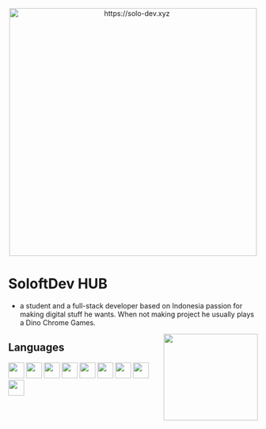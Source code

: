 <div align="center">
    <img
        src="https://lanyard-profile-readme.vercel.app/api/478580881238392853?theme=dark&bg=161b22&animated=false&hideDiscrim=true&borderRadius=5px&idleMessage=Hello%20How%20Are%20You?"
        href="https://solo-dev.xyz"
        alt="https://solo-dev.xyz"
        width="500"
    />
</div>

# SoloftDev HUB
- a student and a full-stack developer based on Indonesia passion for making digital stuff he wants. When not making project he usually plays a Dino Chrome Games.

<img align="right" src="https://media3.giphy.com/media/L0f1Mj7SPaq9pO93By/200w.gif?cid=6c09b95229hgya694gulmdioc31qbf4xsgpb2tqdhi0011k4&rid=200w.gif&ct=g" width="190" height="175" />


## Languages
<div align="left">
 <img src="https://cdn.jsdelivr.net/gh/devicons/devicon@develop/icons/c/c-original.svg" width="32" />
 <img src="https://cdn.jsdelivr.net/gh/devicons/devicon@develop/icons/cplusplus/cplusplus-original.svg" width="32" />
 <img src="https://cdn.jsdelivr.net/gh/devicons/devicon@develop/icons/csharp/csharp-original.svg" width="32" />
 <img src="https://cdn.jsdelivr.net/gh/devicons/devicon@develop/icons/php/php-original.svg" width="32" />
 <img src="https://cdn.jsdelivr.net/gh/devicons/devicon@develop/icons/java/java-original.svg" width="32" />
 <img src="https://cdn.jsdelivr.net/gh/devicons/devicon@develop/icons/kotlin/kotlin-original.svg" width="32" />
 <img src="https://cdn.jsdelivr.net/gh/devicons/devicon@develop/icons/javascript/javascript-original.svg" width="32" />
 <img src="https://cdn.jsdelivr.net/gh/devicons/devicon@develop/icons/typescript/typescript-original.svg" width="32" />
 <img src="https://cdn.jsdelivr.net/gh/devicons/devicon@develop/icons/rust/rust-plain.svg" width="32" />
</div>
